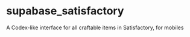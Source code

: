 # supabase_satisfactory

A Codex-like interface for all craftable items in Satisfactory, for mobiles
